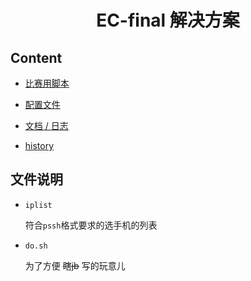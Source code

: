 <h1 align='center'> EC-final 解决方案 </h1>

## Content

- [比赛用脚本](./scr)

- [配置文件](./set)

- [文档 / 日志](./doc)

- [history](./history)

## 文件说明

- `iplist`

    符合`pssh`格式要求的选手机的列表

- `do.sh`

    为了方便 ~~瞎jb~~ 写的玩意儿